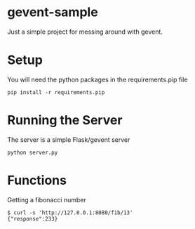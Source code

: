 gevent-sample
=============

Just a simple project for messing around with gevent.

Setup
=============

You will need the python packages in the requirements.pip file

    pip install -r requirements.pip
    

Running the Server
=============

The server is a simple Flask/gevent server

    python server.py
    
Functions
=============

Getting a fibonacci number

    $ curl -s 'http://127.0.0.1:8080/fib/13'
    {"response":233}
    
    